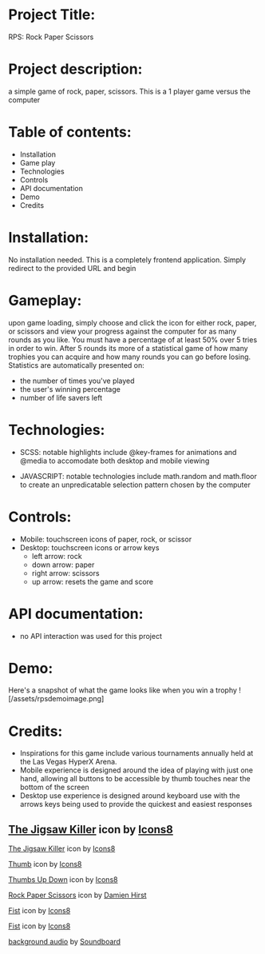 # Project Title: 
RPS: Rock Paper Scissors
# Project description: 
a simple game of rock, paper, scissors. This is a 1 player game versus the computer 
# Table of contents:
- Installation
- Game play
- Technologies
- Controls
- API documentation
- Demo
- Credits

# Installation:
No installation needed. This is a completely frontend application. Simply redirect to the provided URL and begin

# Gameplay:
upon game loading, simply choose and click the icon for either rock, paper, or scissors and view your progress against the computer for as many rounds as you like. You must have a percentage of at least 50% over 5 tries in order to win. After 5 rounds its more of a statistical game of how many trophies you can acquire and how many rounds you can go before losing.
Statistics are automatically presented on:
- the number of times you've played 
- the user's winning percentage
- number of life savers left

# Technologies:
- SCSS: notable highlights include @key-frames for animations and @media to accomodate both desktop and mobile viewing

- JAVASCRIPT: notable technologies include math.random and math.floor to create an unpredicatable selection pattern chosen by the computer

# Controls:
- Mobile: touchscreen icons of paper, rock, or scissor
- Desktop: touchscreen icons or arrow keys
  - left arrow: rock
  - down arrow: paper
  - right arrow: scissors
  - up arrow: resets the game and score

# API documentation:
- no API interaction was used for this project

# Demo:
Here's a snapshot of what the game looks like when you win a trophy
![/assets/rpsdemoimage.png]

# Credits:
- Inspirations for this game include various tournaments annually held at the Las Vegas HyperX Arena.
- Mobile experience is designed around the idea of playing with just one hand, allowing all buttons to be accessible by thumb touches near the bottom of the screen
- Desktop use experience is designed around keyboard use with the arrows keys being used to provide the quickest and easiest responses

<a target="_blank" href="https://icons8.com/icon/108377/the-jigsaw-killer">The Jigsaw Killer</a> icon by <a target="_blank" href="https://icons8.com">Icons8</a>
------------------
<a target="_blank" href="https://icons8.com/icon/96712/the-jigsaw-killer">The Jigsaw Killer</a> icon by <a target="_blank" href="https://icons8.com">Icons8</a>

<a target="_blank" href="https://icons8.com/icon/Q38bpg3IO0F2/thumb">Thumb</a> icon by <a target="_blank" href="https://icons8.com">Icons8</a>

<a target="_blank" href="https://icons8.com/icon/52209/thumbs-up-down">Thumbs Up Down</a> icon by <a target="_blank" href="https://icons8.com">Icons8</a>

<a target="_blank" href="https://wrpsa.com/rocks-papers-scissors/">Rock Paper Scissors</a> icon by <a target="_blank" href="https://wrpsa.com/rocks-papers-scissors/">Damien Hirst</a>

<a target="_blank" href="https://icons8.com/icon/9gX3N6oWZVi3/fist">Fist</a> icon by <a target="_blank" href="https://icons8.com">Icons8</a>

<a target="_blank" href="https://icons8.com/icon/UU1CYnCFbv8C/fist">Fist</a> icon by <a target="_blank" href="https://icons8.com">Icons8</a>

<a target="_blank" href="https://www.soundboard.com/search.aspx?keyword=Jigsaw">background audio</a> by <a target="_blank" href="https://www.soundboard.com/">Soundboard</a>
